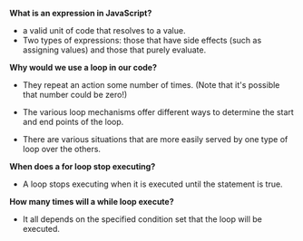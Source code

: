 **What is an expression in JavaScript?**
- a valid unit of code that resolves to a value.
- Two types of expressions: those that have side effects (such as assigning values) and those that purely evaluate.

**Why would we use a loop in our code?**

- They repeat an action some number of times. (Note that it's possible that number could be zero!)

- The various loop mechanisms offer different ways to determine the start and end points of the loop.
- There are various situations that are more easily served by one type of loop over the others.

**When does a for loop stop executing?**

- A loop stops executing when it is executed until the statement is true.

**How many times will a while loop execute?**

- It all depends on the specified condition set that the loop will be executed.
